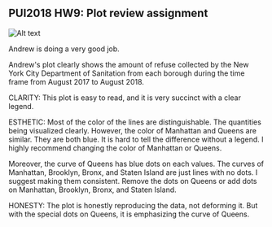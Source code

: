 ## PUI2018 HW9: Plot review assignment

![Alt text](Plot.png)

Andrew is doing a very good job.

Andrew's plot clearly shows the amount of refuse collected by the New York City Department of Sanitation from each borough during the time frame from August 2017 to August 2018. 

CLARITY:  This plot is easy to read, and it is very succinct with a clear legend.

ESTHETIC: Most of the color of the lines are distinguishable. The quantities being visualized clearly. However, the color of Manhattan and Queens are similar. They are both blue. It is hard to tell the difference without a legend. I highly recommend changing the color of Manhattan or Queens.

Moreover, the curve of Queens has blue dots on each values. The curves of Manhattan, Brooklyn, Bronx, and Staten Island are just lines with no dots. I suggest making them consistent. Remove the dots on Queens or add dots on Manhattan, Brooklyn, Bronx, and Staten Island.

HONESTY: The plot is honestly reproducing the data, not deforming it. But with the special dots on Queens, it is emphasizing the curve of Queens.


